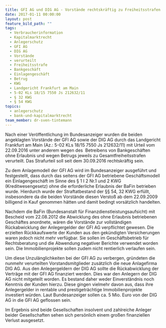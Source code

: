 ```yaml
---
title: GFI AG und DIG AG - Vorstände rechtskräftig zu Freiheitsstrafen verurteilt
date: 2017-01-11 00:00:00
layout: post
feature_bild_path: ""
tags:
  - Verbraucherinformation
  - Kapitalmarktrecht
  - Anlegerschutz
  - GFI AG
  - DIG AG
  - Vorstände
  - verurteilt
  - Freiheitsstrafe
  - Bankgeschäft
  - Einlagengeschäft
  - Betrug
  - KWG
  - Landgericht Frankfurt am Main
  - 5-02 KLs 18/15 7550 Js 212632/11
  - § 32 KWG
  - § 54 KWG
topics:
  - anlegerschutz
  - bank-und-kapitalmarktrecht
team_member: dr-sven-tintemann
---
```



Nach einer Veröffentlichung im Bundesanzeiger wurden die beiden angeklagten Vorstände der GFI AG sowie der DIG AG durch das Landgericht Frankfurt am Main (Az.: 5-02 KLs 18/15 7550 Js 212632/11) mit Urteil vom 22.09.2016 unter anderem wegen des  Betreibens von Bankgeschäften ohne Erlaubnis und wegen Betrugs jeweils zu Gesamtfreiheitsstrafen verurteilt. Das Strafurteil soll seit dem 30.09.2016 rechtskräftig sein.

Zu dem Anlagemodell der GFI AG wird im Bundesanzeiger ausgeführt und festgestellt, dass durch das seitens der GFI AG betriebene Geschäftsmodell ein Einlagengeschäft im Sinne des § 1 I 2 Nr.1 und 2 KWG (Kreditwesengesetz) ohne die erforderliche Erlaubnis der BaFin betrieben wurde. Hierdurch wurde der Straftatbestand der §§ 54, 32 KWG erfüllt, insbesondere da die beiden Vorstände diesen Verstoß ab dem 22.09.2009 billigend in Kauf genommen hätten und damit bedingt vorsätzlich handelten.

Nachdem die BaFin (Bundesanstalt für Finanzdienstleistungsaufsicht) mit Bescheid vom 22.08.2012 die Abwicklung des ohne Erlaubnis betriebenen Geschäftes anordnete, wären die Vorstände zur vollständigen Rückabwicklung der Anlegergelder der GFI AG verpflichtet gewesen. Die erzielten Rückkaufswerte der Kunden aus den gekündigten Versicherungen waren jedoch nicht mehr verfügbar. Sie sollen im Geschäftsbetrieb für Rechtsberatung und die Abwendung negativer Berichte verwendet worden sein. Die Immobilienprojekte sollen zudem nicht rentierlich verlaufen sein.

Um diese Unzulänglichkeiten bei der GFI AG zu verbergen, gründeten die nunmehr verurteilten Vorstandsmitglieder zusätzlich die neue Anlagefirma DIG AG. Aus den Anlegergeldern der DIG AG sollte die Rückabwicklung der Verträge mit der GFI AG finanziert werden. Dies war den Anlegern der DIG AG nicht mitgeteilt worden. Es bestand daher weder Einverständnis noch Kenntnis der Kunden hierzu. Diese gingen vielmehr davon aus, dass ihre Anlegergelder in rentable und prestigeträchtige Immobilienprojekte investiert würden. Laut Bundesanzeiger sollen ca. 5 Mio. Euro von der DIG AG in die GFI AG geflossen sein.

Im Ergebnis sind beide Gesellschaften insolvent und zahlreiche Anleger beider Gesellschaften sehen sich persönlich einem großen finanziellen Verlust ausgesetzt.